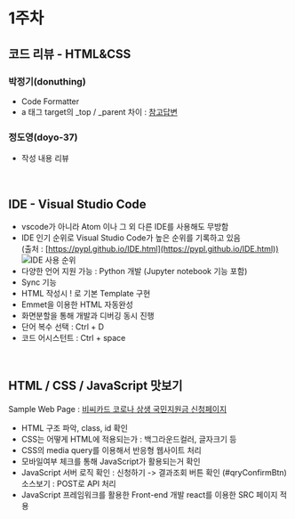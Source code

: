 # 1주차

## 코드 리뷰 - HTML&CSS

### 박정기(donuthing)

- Code Formatter
- a 태그 target의 \_top / \_parent 차이 : [참고답변](https://m.kin.naver.com/mobile/qna/detail.nhn?d1id=1&dirId=1040205&docId=322364609&qb=aHRtbA==&enc=utf8&section=kin.qna&rank=899&search_sort=0&spq=0)

### 정도영(doyo-37)

- 작성 내용 리뷰

<br>

## IDE - Visual Studio Code

- vscode가 아니라 Atom 이나 그 외 다른 IDE를 사용해도 무방함
- IDE 인기 순위로 Visual Studio Code가 높은 순위를 기록하고 있음  
  (출처 : [https://pypl.github.io/IDE.html](https://pypl.github.io/IDE.html))
  ![IDE 사용 순위](https://s3-us-east-2.amazonaws.com/blog-ghost-prod/2021/02/best-javascript-ide20.jpg 'Best IDE 2020')
- 다양한 언어 지원 가능 : Python 개발 (Jupyter notebook 기능 포함)
- Sync 기능
- HTML 작성시 ! 로 기본 Template 구현
- Emmet을 이용한 HTML 자동완성
- 화면분할을 통해 개발과 디버깅 동시 진행
- 단어 복수 선택 : Ctrl + D
- 코드 어시스턴트 : Ctrl + space

<br>

## HTML / CSS / JavaScript 맛보기

Sample Web Page : [비씨카드 코로나 상생 국민지원금 신청페이지](https://go.bccard.com)

- HTML 구조 파악, class, id 확인
- CSS는 어떻게 HTML에 적용되는가 : 백그라운드컬러, 글자크기 등
- CSS의 media query를 이용해서 반응형 웹사이트 처리
- 모바일여부 체크를 통해 JavaScript가 활용되는거 확인
- JavaScript 서버 로직 확인 : 신청하기 -> 결과조회 버튼 확인 (#qryConfirmBtn) 소스보기 : POST로 API 처리
- JavaScript 프레임워크를 활용한 Front-end 개발 react를 이용한 SRC 페이지 적용
